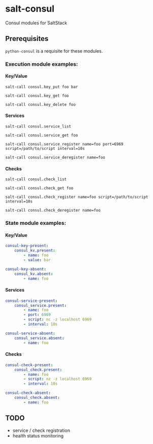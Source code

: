 # salt-consul
Consul modules for SaltStack

## Prerequisites

`python-consul` is a requisite for these modules.


### Execution module examples:

#### Key/Value

`salt-call consul.key_put foo bar`

`salt-call consul.key_get foo`

`salt-call consul.key_delete foo`

#### Services

`salt-call consul.service_list`

`salt-call consul.service_get foo`

`salt-call consul.service_register name=foo port=6969 script=/path/to/script interval=10s`

`salt-call consul.service_deregister name=foo`

#### Checks

`salt-call consul.check_list`

`salt-call consul.check_get foo`

`salt-call consul.check_register name=foo script=/path/to/script interval=10s`

`salt-call consul.check_deregister name=foo`

### State module examples:

#### Key/Value

```yaml
consul-key-present:
    consul_kv.present:
        - name: foo
        - value: bar

consul-key-absent:
    consul_kv.absent:
        - name: foo
```

#### Services

```yaml
consul-service-present:
    consul_service.present:
        - name: foo
        - port: 6969
        - script: nc -z localhost 6969
        - interval: 10s

consul-service-absent:
    consul_service.absent:
        - name: foo
```

#### Checks

```yaml
consul-check-present:
    consul_check.present:
        - name: foo
        - script: nz -z localhost 6969
        - interval: 10s

consul-check-absent:
    consul_check.absent:
        - name: foo
```

## TODO

- service / check registration
- health status monitoring


